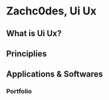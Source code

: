 <h1>Zachc0des, Ui Ux </h1>

<h2> What is Ui Ux?</h2>

<h2>Principlies</h2>

<h2> Applications & Softwares</h2>

<h3>Portfolio</h3>
